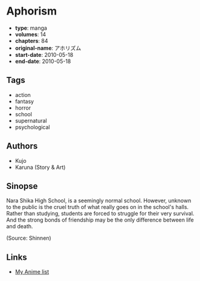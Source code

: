 # Aphorism

-   **type**: manga
-   **volumes**: 14
-   **chapters**: 84
-   **original-name**: アホリズム
-   **start-date**: 2010-05-18
-   **end-date**: 2010-05-18

## Tags

-   action
-   fantasy
-   horror
-   school
-   supernatural
-   psychological

## Authors

-   Kujo
-   Karuna (Story & Art)

## Sinopse

Nara Shika High School, is a seemingly normal school. However, unknown to the public is the cruel truth of what really goes on in the school's halls. Rather than studying, students are forced to struggle for their very survival. And the strong bonds of friendship may be the only difference between life and death.

(Source: Shinnen)

## Links

-   [My Anime list](https://myanimelist.net/manga/11544/Aphorism)
